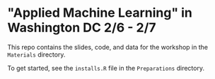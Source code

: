 # "Applied Machine Learning" in Washington DC 2/6 - 2/7

This repo contains the slides, code, and data for the workshop in the `Materials` directory.

To get started, see the `installs.R` file in the `Preparations` directory. 


